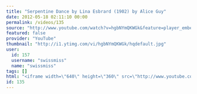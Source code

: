 ```yaml
---
title: "Serpentine Dance by Lina Esbrard (1902) by Alice Guy"
date: 2012-05-18 02:11:10 00:00
permalink: /videos/135
source: "http://www.youtube.com/watch?v=hgbNYmQKWGk&feature=player_embedded"
featured: false
provider: "YouTube"
thumbnail: "http://i1.ytimg.com/vi/hgbNYmQKWGk/hqdefault.jpg"
user:
  id: 157
  username: "swissmiss"
  name: "swissmiss"
tags: []
html: "<iframe width=\"640\" height=\"360\" src=\"http://www.youtube.com/embed/hgbNYmQKWGk?wmode=transparent&fs=1&feature=oembed\" frameborder=\"0\" allowfullscreen></iframe>"
id: 135
---
```


